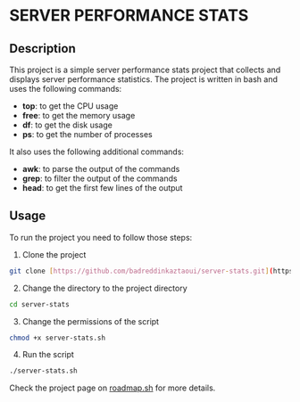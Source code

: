# SERVER PERFORMANCE STATS

## Description

This project is a simple server performance stats project that collects and displays server performance statistics. The project is written in bash and uses the following commands:

- **top**: to get the CPU usage
- **free**: to get the memory usage
- **df**: to get the disk usage
- **ps**: to get the number of processes

It also uses the following additional commands:

- **awk**: to parse the output of the commands
- **grep**: to filter the output of the commands
- **head**: to get the first few lines of the output

## Usage

To run the project you need to follow those steps:

1. Clone the project

```bash
git clone [https://github.com/badreddinkaztaoui/server-stats.git](https://github.com/badreddinkaztaoui/fq_server-performance-stats)
```

2. Change the directory to the project directory

```bash
cd server-stats
```

3. Change the permissions of the script

```bash
chmod +x server-stats.sh
```

4. Run the script

```bash
./server-stats.sh
```

Check the project page on [roadmap.sh]([https://roadmap.sh/projects/server-stats]) for more details.
